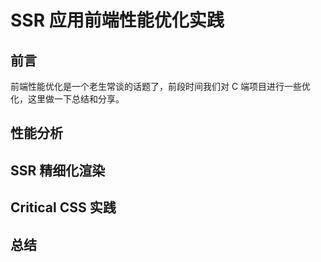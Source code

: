 # SSR 应用前端性能优化实践 

## 前言  
前端性能优化是一个老生常谈的话题了，前段时间我们对 C 端项目进行一些优化，这里做一下总结和分享。

## 性能分析

## SSR 精细化渲染  

## Critical CSS 实践

## 总结